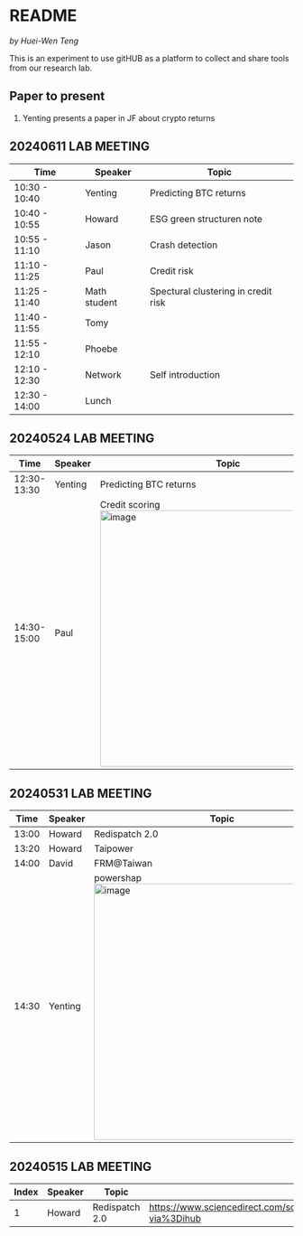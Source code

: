 # README

*by Huei-Wen Teng*


This is an experiment to use gitHUB as a platform to collect and share tools from our research lab. 


## Paper to present


1. Yenting presents a paper in JF about crypto returns


## 20240611 LAB MEETING


| Time | Speaker | Topic |
|----|----|----|
| 10:30 - 10:40 | Yenting | Predicting BTC returns|
| 10:40 - 10:55 |Howard | ESG green structuren note|
| 10:55 - 11:10 |Jason | Crash detection|
| 11:10 - 11:25 | Paul | Credit risk |
| 11:25 - 11:40 | Math student | Spectural clustering in credit risk|
|11:40 - 11:55  | Tomy | 
| 11:55 - 12:10 | Phoebe |  
| 12:10 - 12:30 | Network| Self introduction | 
| 12:30 - 14:00 | Lunch | 






## 20240524 LAB MEETING

| Time | Speaker | Topic |
|----|----|----|
|12:30-13:30|	Yenting	| Predicting BTC returns|
|14:30-15:00|	Paul	| Credit scoring<img width="454" alt="image" src="https://github.com/venteng/finalytics/assets/55239313/260f079d-c4dd-45d6-86e7-287b35e22ba1">|


## 20240531 LAB MEETING


| Time | Speaker | Topic |
|----|----|----|
|13:00	| Howard	| Redispatch 2.0 |
|13:20	| Howard	| Taipower |
|14:00 |	David	| FRM@Taiwan|
|14:30	| Yenting	| powershap<img width="454" alt="image" src="https://github.com/venteng/finalytics/assets/55239313/1a78d1dd-2e71-4600-9087-1986693d46d3">|

 
## 20240515 LAB MEETING

| Index | Speaker | Topic |Link|
|--|--|--|--|
|1 | Howard | Redispatch 2.0| https://www.sciencedirect.com/science/article/pii/S0306261923017154?via%3Dihub |






